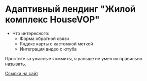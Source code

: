 # Адаптивный лендинг "Жилой комплекс HouseVOP"

* Что интересного:
  * Форма обратной связи 
  * Яндекс карты с кастомной меткой
  * Интеграция видео с ютуба

Простите за ужасные коммиты, я раньше не умел их правильно называть.

<a href="https://eremeow138.github.io/house_vop/">Ссылка на сайт</a>
